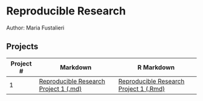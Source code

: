 # Reproducible Research
Author: Maria Fustalieri <br />

## Projects 
Project # | Markdown | R Markdown
--- | --- | ---
1 |  [Reproducible Research Project 1 (.md)](https://github.com/DeftPenk/reproducibleresearch/blob/master/Project1/PA1_template.md) | [Reproducible Research Project 1 (.Rmd)](https://github.com/DeftPenk/reproducibleresearch/blob/master/Project1/PA1_template.Rmd)
